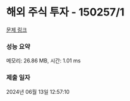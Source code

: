 # 해외 주식 투자 - 150257/1 

[문제 링크](https://level.goorm.io/exam/150257/00%EC%A6%9D%EA%B6%8C-%EC%A3%BC%EC%8B%9D%ED%88%AC%EC%9E%90%EC%9E%90-a/quiz/1) 

### 성능 요약

메모리: 26.86 MB, 시간: 1.01 ms

### 제출 일자

2024년 06월 13일 12:57:10

